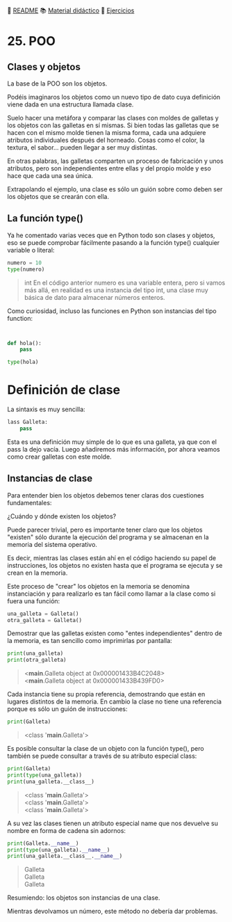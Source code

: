 :page_with_curl: [README](../README.md) :books: [Material didáctico](/documentation/indicedocu.md) :pencil: [Ejercicios](/tests/indicetests.md)

# 25. POO 

## Clases y objetos
La base de la POO son los objetos.

Podéis imaginaros los objetos como un nuevo tipo de dato cuya definición viene dada en una estructura llamada clase.

Suelo hacer una metáfora y comparar las clases con moldes de galletas y los objetos con las galletas en sí mismas. Si bien todas las galletas que se hacen con el mismo molde tienen la misma forma, cada una adquiere atributos individuales después del horneado. Cosas como el color, la textura, el sabor... pueden llegar a ser muy distintas.

En otras palabras, las galletas comparten un proceso de fabricación y unos atributos, pero son independientes entre ellas y del propio molde y eso hace que cada una sea única.

Extrapolando el ejemplo, una clase es sólo un guión sobre como deben ser los objetos que se crearán con ella.

## La función type()
Ya he comentado varias veces que en Python todo son clases y objetos, eso se puede comprobar fácilmente pasando a la función type() cualquier variable o literal:


````python
numero = 10
type(numero)
````
>int
En el código anterior numero es una variable entera, pero si vamos más allá, en realidad es una instancia del tipo int, una clase muy básica de dato para almacenar números enteros.

Como curiosidad, incluso las funciones en Python son instancias del tipo function:
````python


def hola():
    pass

type(hola)
````

# Definición de clase
La sintaxis es muy sencilla:
````python
lass Galleta:
    pass
````
Esta es una definición muy simple de lo que es una galleta, ya que con el pass la dejo vacía. Luego añadiremos más información, por ahora veamos como crear galletas con este molde.
## Instancias de clase
Para entender bien los objetos debemos tener claras dos cuestiones fundamentales:

¿Cuándo y dónde existen los objetos?

Puede parecer trivial, pero es importante tener claro que los objetos "existen" sólo durante la ejecución del programa y se almacenan en la memoria del sistema operativo.

Es decir, mientras las clases están ahí en el código haciendo su papel de instrucciones, los objetos no existen hasta que el programa se ejecuta y se crean en la memoria.

Este proceso de "crear" los objetos en la memoria se denomina instanciación y para realizarlo es tan fácil como llamar a la clase como si fuera una función:


````python
una_galleta = Galleta()
otra_galleta = Galleta()
````
Demostrar que las galletas existen como "entes independientes" dentro de la memoria, es tan sencillo como imprimirlas por pantalla:
````python
print(una_galleta)
print(otra_galleta)
````
><__main__.Galleta object at 0x000001433B4C2048>  
><__main__.Galleta object at 0x000001433B439FD0>

Cada instancia tiene su propia referencia, demostrando que están en lugares distintos de la memoria. En cambio la clase no tiene una referencia porque es sólo un guión de instrucciones:

````python
print(Galleta)
````
><class '__main__.Galleta'>

Es posible consultar la clase de un objeto con la función type(), pero también se puede consultar a través de su atributo especial class:

````python
print(Galleta)
print(type(una_galleta))
print(una_galleta.__class__)
````
><class '__main__.Galleta'>  
<class '__main__.Galleta'>  
<class '__main__.Galleta'>

A su vez las clases tienen un atributo especial name que nos devuelve su nombre en forma de cadena sin adornos:

````python
print(Galleta.__name__)
print(type(una_galleta).__name__)
print(una_galleta.__class__.__name__)
````
>Galleta  
Galleta  
Galleta

Resumiendo: los objetos son instancias de una clase.


Mientras devolvamos un número, este método no debería dar problemas.